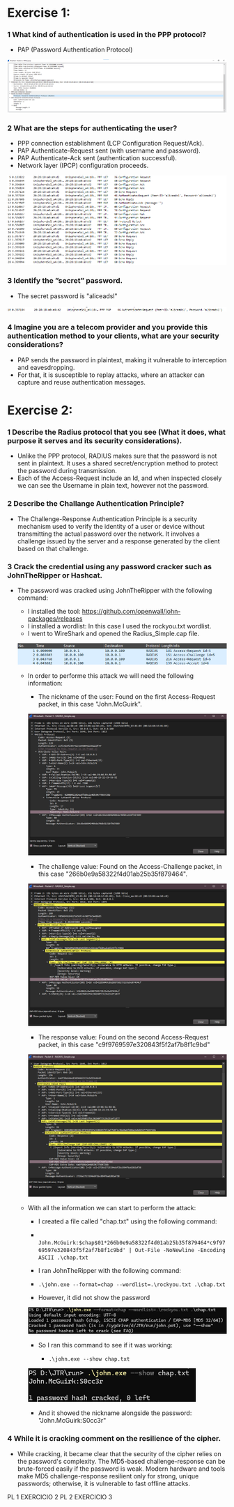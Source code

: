 #   Exercise 1:

### 1 What kind of authentication is used in the PPP protocol?
- PAP (Password Authentication Protocol)

![img.png](Images/Pergunta1-Protocolo.png)

### 2  What are the steps for authenticating the user?
- PPP connection establishment (LCP Configuration Request/Ack). 
- PAP Authenticate-Request sent (with username and password).
- PAP Authenticate-Ack sent (authentication successful).
- Network layer (IPCP) configuration proceeds.

![img_2.png](Images/Pergunta2-PassosParaAuth.png)

### 3 Identify the ”secret” password.
- The secret password is "aliceadsl"

![img_1.png](Images/Pergunta3-Password.png)

### 4 Imagine you are a telecom provider and you provide this authentication method to your clients, what are your security considerations?
- PAP sends the password in plaintext, making it vulnerable to interception and eavesdropping.
- For that, it is susceptible to replay attacks, where an attacker can capture and reuse authentication messages.


#   Exercise 2: 
### 1 Describe the Radius protocol that you see (What it does, what purpose it serves and its security considerations).
- Unlike the PPP protocol, RADIUS makes sure that the password is not sent in plaintext. It uses a shared secret/encryption method to protect the password during transmission.
- Each of the Access-Request include an Id, and when inspected closely we can see the Username in plain text, however not the password.

### 2 Describe the Challange Authentication Principle?
- The Challenge-Response Authentication Principle is a security mechanism used to verify the identity of a user or device without transmitting the actual password over the network. It involves a challenge issued by the server and a response generated by the client based on that challenge.

### 3 Crack the credential using any password cracker such as JohnTheRipper or Hashcat.
- The password was cracked using JohnTheRipper with the following command:
  - I installed the tool: https://github.com/openwall/john-packages/releases
  - I installed a wordlist: In this case I used the rockyou.txt wordlist.
  - I went to WireShark and opened the Radius_Simple.cap file.

  ![Exercise2-Pergunta3.1.png](Images/Exercise2-Pergunta3.1.png)

    - In order to performe this attack we will need the following information:
  
      - The nickname of the user: Found on the first Access-Request packet, in this case "John.McGuirk".
      
      ![Exercise2-Pergunta3.2.png](Images/Exercise2-Pergunta3.2.png)
      
      - The challenge value: Found on the Access-Challenge packet, in this case "266b0e9a58322f4d01ab25b35f879464".
      
      ![Exercise2-Pergunta3.3.png](Images/Exercise2-Pergunta3.3.png)
      
      - The response value: Found on the second Access-Request packet, in this case "c9f9769597e320843f5f2af7b8f1c9bd"
      
      ![Exercise2-Pergunta3.4.png](Images/Exercise2-Pergunta3.4.png)

  - With all the information we can start to perform the attack:
  
    - I created a file called "chap.txt" using the following command:
    
     - ` John.McGuirk:$chap$01*266b0e9a58322f4d01ab25b35f879464*c9f9769597e320843f5f2af7b8f1c9bd' | Out-File -NoNewline -Encoding ASCII .\chap.txt`
    
    - I ran JohnTheRipper with the following command:
    
     - `.\john.exe --format=chap --wordlist=.\rockyou.txt .\chap.txt`
    
     - However, it did not show the password
    
    ![Exercise2-Pergunta3.5.png](Images/Exercise2-Pergunta3.5.png)
    
     - So I ran this command to see if it was working:
    
       - `.\john.exe --show chap.txt`
       
    ![Exercise2-Pergunta3.6.png](Images/Exercise2-Pergunta3.6.png)
    
       - And it showed the nickname alongside the password: "John.McGuirk:S0cc3r"

### 4 While it is cracking comment on the resilience of the cipher.
- While cracking, it became clear that the security of the cipher relies on the password's complexity. The MD5-based challenge-response can be brute-forced easily if the password is weak. Modern hardware and tools make MD5 challenge-response resilient only for strong, unique passwords; otherwise, it is vulnerable to fast offline attacks.

PL 1 EXERCICIO 2
PL 2 EXERCICIO 3